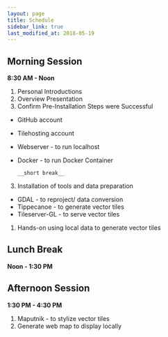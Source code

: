 ```yaml
---
layout: page
title: Schedule
sidebar_link: true
last_modified_at: 2018-05-19
---
```

##  Morning Session ##
__8:30 AM - Noon__
1. Personal Introductions
2. Overview Presentation
2. Confirm Pre-Installation Steps were Successful
  * GitHub account
  * Tilehosting account
  * Webserver - to run localhost
  * Docker - to run Docker Container

        __short break__

3. Installation of tools and data preparation
  * GDAL - to reproject/ data conversion
  * Tippecanoe - to generate vector tiles
  * Tileserver-GL - to serve vector tiles
1. Hands-on using local data to generate vector tiles

## Lunch Break ##
__Noon - 1:30 PM__

## Afternoon Session ##
__1:30 PM - 4:30 PM__
1. Maputnik - to stylize vector tiles
3. Generate web map to display locally

